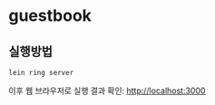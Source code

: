 # guestbook

## 실행방법

    lein ring server

이후 웹 브라우저로 실행 결과 확인: [http://localhost:3000](http://localhost:3000)
